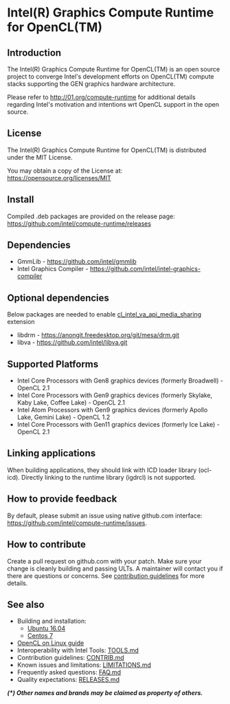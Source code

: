 # Intel(R) Graphics Compute Runtime for OpenCL(TM)

## Introduction

The Intel(R) Graphics Compute Runtime for OpenCL(TM) is an open source project to
converge Intel's development efforts on OpenCL(TM) compute stacks supporting the
GEN graphics hardware architecture.

Please refer to http://01.org/compute-runtime for additional details regarding Intel's
motivation and intentions wrt OpenCL support in the open source.

## License

The Intel(R) Graphics Compute Runtime for OpenCL(TM) is distributed under the MIT License.

You may obtain a copy of the License at: https://opensource.org/licenses/MIT

## Install
Compiled .deb packages are provided on the release page: https://github.com/intel/compute-runtime/releases

## Dependencies

* GmmLib - https://github.com/intel/gmmlib
* Intel Graphics Compiler - https://github.com/intel/intel-graphics-compiler

## Optional dependencies

Below packages are needed to enable [cl_intel_va_api_media_sharing](https://www.khronos.org/registry/OpenCL/extensions/intel/cl_intel_va_api_media_sharing.txt) extension

* libdrm - https://anongit.freedesktop.org/git/mesa/drm.git
* libva - https://github.com/intel/libva.git

## Supported Platforms

* Intel Core Processors with Gen8 graphics devices (formerly Broadwell) - OpenCL 2.1
* Intel Core Processors with Gen9 graphics devices (formerly Skylake, Kaby Lake, Coffee Lake) - OpenCL 2.1
* Intel Atom Processors with Gen9 graphics devices (formerly Apollo Lake, Gemini Lake) - OpenCL 1.2
* Intel Core Processors with Gen11 graphics devices (formerly Ice Lake) - OpenCL 2.1


## Linking applications

When building applications, they should link with ICD loader library (ocl-icd).
Directly linking to the runtime library (igdrcl) is not supported.

## How to provide feedback

By default, please submit an issue using native github.com interface: https://github.com/intel/compute-runtime/issues.

## How to contribute

Create a pull request on github.com with your patch. Make sure your change is cleanly building and passing ULTs.
A maintainer will contact you if there are questions or concerns.
See [contribution guidelines](https://github.com/intel/compute-runtime/blob/master/documentation/CONTRIB.md) for more details.

## See also
* Building and installation:
  * [Ubuntu 16.04](https://github.com/intel/compute-runtime/blob/master/documentation/BUILD_Ubuntu.md)
  * [Centos 7](https://github.com/intel/compute-runtime/blob/master/documentation/BUILD_Centos.md)
* [OpenCL on Linux guide](https://github.com/bashbaug/OpenCLPapers/blob/markdown/OpenCLOnLinux.md)
* Interoperability with Intel Tools: [TOOLS.md](https://github.com/intel/compute-runtime/blob/master/documentation/TOOLS.md)
* Contribution guidelines: [CONTRIB.md](https://github.com/intel/compute-runtime/blob/master/documentation/CONTRIB.md)
* Known issues and limitations: [LIMITATIONS.md](https://github.com/intel/compute-runtime/blob/master/documentation/LIMITATIONS.md)
* Frequently asked questions: [FAQ.md](https://github.com/intel/compute-runtime/blob/master/documentation/FAQ.md)
* Quality expectations: [RELEASES.md](https://github.com/intel/compute-runtime/blob/master/documentation/RELEASES.md)

___(*) Other names and brands may be claimed as property of others.___
